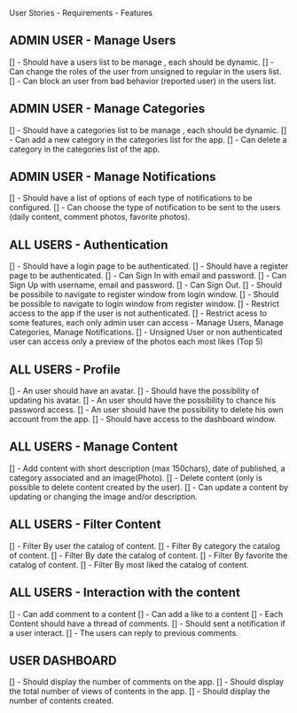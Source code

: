 User Stories - Requirements - Features


ADMIN USER - Manage Users
------------------
[] - Should have a users list to be manage , each should be dynamic. 
[] - Can change the roles of the user from unsigned to regular in the users list.
[] - Can block an user from bad behavior (reported user) in the users list.


ADMIN USER - Manage Categories
------------------
[] - Should have a categories list to be manage , each should be dynamic. 
[] - Can add a new category in the categories list for the app.
[] - Can delete a category in the categories list of the app.


ADMIN USER - Manage Notifications
------------------
[] - Should have a list of options of each type of notifications to be configured.
[] - Can choose the type of notification to be sent to the users (daily content, comment photos, favorite photos).


ALL USERS - Authentication
------------------
[] - Should have a login page to be authenticated.
[] - Should have a register page to be authenticated.
[] - Can Sign In with email and password.
[] - Can Sign Up with username, email and password.
[] - Can Sign Out.
[] - Should be possibile to navigate to register window from login window.
[] - Should be possible to navigate to login window from register window.
[] - Restrict access to the app if the user is not authenticated.
[] - Restrict acess to some features, each only admin user can access - Manage Users, Manage Categories, Manage Notifications.
[] - Unsigned User or non authenticated user can access only a preview of the photos each most likes (Top 5)


ALL USERS - Profile
--------------------
[] - An user should have an avatar.
[] - Should have the possibility of updating his avatar.
[] - An user should have the possibility to chance his password access.
[] - An user should have the possibility to delete his own account from the app.
[] - Should have access to the dashboard window.


ALL USERS - Manage Content
-------------------
[] - Add content with short description (max 150chars), date of published, a category associated and an image(Photo).
[] - Delete content (only is possible to delete content created by the user).
[] - Can update a content by updating or changing the image and/or description.


ALL USERS - Filter Content
------------------
[] - Filter By user the catalog of content.
[] - Filter By category the catalog of content.
[] - Filter By date the catalog of content.
[] - Filter By favorite the catalog of content.
[] - Filter By most liked the catalog of content.


ALL USERS - Interaction with the content 
--------------------
[] - Can add comment to a content
[] - Can add a like to a content
[] - Each Content should have a thread of comments.
[] - Should sent a notification if a user interact.
[] - The users can reply to previous comments.


USER DASHBOARD
------------------------
[] - Should display the number of comments on the app.
[] - Should display the total number of views of contents in the app.
[] - Should display the number of contents created.